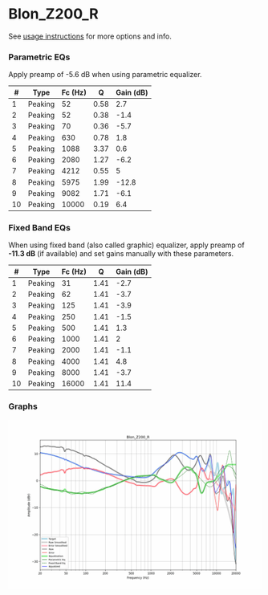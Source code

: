 # Blon_Z200_R
See [usage instructions](https://github.com/jaakkopasanen/AutoEq#usage) for more options and info.

### Parametric EQs
Apply preamp of -5.6 dB when using parametric equalizer.

|   # | Type    |   Fc (Hz) |    Q |   Gain (dB) |
|-----|---------|-----------|------|-------------|
|   1 | Peaking |        52 | 0.58 |         2.7 |
|   2 | Peaking |        52 | 0.38 |        -1.4 |
|   3 | Peaking |        70 | 0.36 |        -5.7 |
|   4 | Peaking |       630 | 0.78 |         1.8 |
|   5 | Peaking |      1088 | 3.37 |         0.6 |
|   6 | Peaking |      2080 | 1.27 |        -6.2 |
|   7 | Peaking |      4212 | 0.55 |         5   |
|   8 | Peaking |      5975 | 1.99 |       -12.8 |
|   9 | Peaking |      9082 | 1.71 |        -6.1 |
|  10 | Peaking |     10000 | 0.19 |         6.4 |

### Fixed Band EQs
When using fixed band (also called graphic) equalizer, apply preamp of **-11.3 dB** (if available) and set gains manually with these parameters.

|   # | Type    |   Fc (Hz) |    Q |   Gain (dB) |
|-----|---------|-----------|------|-------------|
|   1 | Peaking |        31 | 1.41 |        -2.7 |
|   2 | Peaking |        62 | 1.41 |        -3.7 |
|   3 | Peaking |       125 | 1.41 |        -3.9 |
|   4 | Peaking |       250 | 1.41 |        -1.5 |
|   5 | Peaking |       500 | 1.41 |         1.3 |
|   6 | Peaking |      1000 | 1.41 |         2   |
|   7 | Peaking |      2000 | 1.41 |        -1.1 |
|   8 | Peaking |      4000 | 1.41 |         4.8 |
|   9 | Peaking |      8000 | 1.41 |        -3.7 |
|  10 | Peaking |     16000 | 1.41 |        11.4 |

### Graphs
![](./Blon_Z200_R.png)
